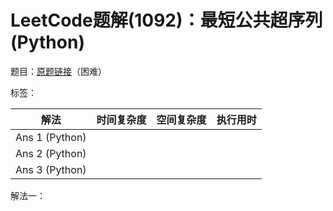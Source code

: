 # LeetCode题解(1092)：最短公共超序列(Python)

题目：[原题链接](https://leetcode-cn.com/problems/shortest-common-supersequence/)（困难）

标签：

| 解法           | 时间复杂度 | 空间复杂度 | 执行用时 |
| -------------- | ---------- | ---------- | -------- |
| Ans 1 (Python) |            |            |          |
| Ans 2 (Python) |            |            |          |
| Ans 3 (Python) |            |            |          |

解法一：


